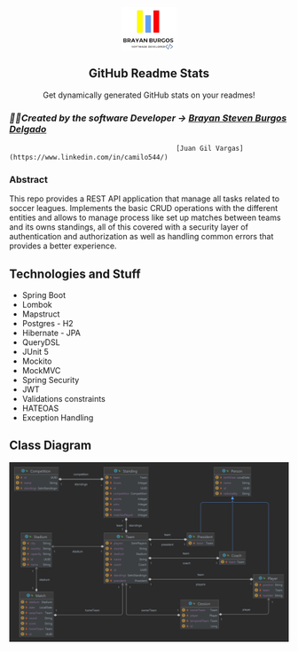 <p align="center">
 <img width="100px" src="https://github.com/sf-burgos/plantillaReadme/blob/main/edit.png" align="center" alt="GitHub Readme Stats" />
 <h2 align="center">GitHub Readme Stats</h2>
 <p align="center">Get dynamically generated GitHub stats on your readmes!</p>
</p>

### _🧑‍💻Created by the software Developer -> [Brayan Steven Burgos Delgado](https://www.linkedin.com/in/brayan-steven-burgos-delgado-21a9a0178/)_
											  [Juan Gil Vargas](https://www.linkedin.com/in/camilo544/)
	

### Abstract

This repo provides a REST API application that manage all tasks related to soccer leagues. Implements the basic CRUD
operations with the different entities and allows to manage process like set up matches between teams and its owns
standings, all of this covered with a security layer of authentication and authorization as well as handling common
errors that provides a better experience.

## Technologies and Stuff

* Spring Boot
* Lombok
* Mapstruct
* Postgres - H2
* Hibernate - JPA
* QueryDSL
* JUnit 5
* Mockito
* MockMVC
* Spring Security
* JWT
* Validations constraints
* HATEOAS
* Exception Handling

## Class Diagram

![](/img/ClassDiagram.png)